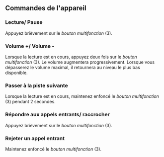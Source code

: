 ## Commandes de l'appareil

### Lecture/ Pause
Appuyez brièvement sur le *bouton multifonction* (3).

### Volume +/ Volume -
Lorsque la lecture est en cours, appuyez deux fois sur le *bouton multifonction* (3). Le volume augmentera progressivement. Lorsque vous dépasserez le volume maximal, il retournera au niveau le plus bas disponible. 

### Passer à la piste suivante
Lorsque la lecture est en cours, maintenez enfoncé le *bouton multifonction* (3) pendant 2 secondes.

### Répondre aux appels entrants/ raccrocher
Appuyez brièvement sur le *bouton multifonction* (3).

### Rejeter un appel entrant
Maintenez enfoncé le *bouton multifonction* (3).

